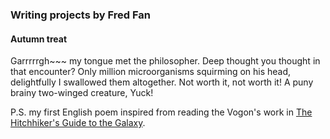 ### Writing projects by Fred Fan

#### Autumn treat
Garrrrrgh~~~ my tongue met the philosopher.
Deep thought you thought in that encounter?
Only million microorganisms squirming on his head,
delightfully I swallowed them altogether.
Not worth it, not worth it!
A puny brainy two-winged creature,
Yuck!

P.S. my first English poem inspired from reading the Vogon's work in [The Hitchhiker's Guide to the Galaxy](https://en.wikipedia.org/wiki/The_Hitchhiker%27s_Guide_to_the_Galaxy).
